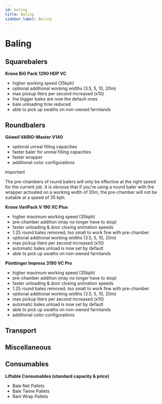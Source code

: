 ```yaml
---
id: baling
title: Baling
sidebar_label: Baling
---
```

# Baling

## Squarebalers

**Krone BiG Pack 1290 HDP VC**
- higher working speed (35kph)
- optional additional working widths (3.5, 5, 10, 20m)
- max pickup liters per second increased (x10)
- the bigger bales are now the default ones
- bale unloading time reduced
- able to pick up swaths on non-owned farmlands

## Roundbalers

**Göweil VARIO-Master V140**
- optional unreal filling capacities
- faster baler for unreal filling capacities
- faster wrapper
- additional color configurations

> [!IMPORTANT]
> The pre-chambers of round balers will only be effective at the right speed for the current job.
> It is obvious that if you're using a round baler with the wrapper activated on a working width of 20m, the pre-chamber will not be suitable at a speed of 35 kph.

**Krone VariPack V 190 XC Plus**
- higher maximum working speed (35kph)
- pre-chamber addition (may no longer have to stop)
- faster unloading & door closing animation speeds
- 1.25 round bales removed, too small to work fine with pre-chamber
- optional additional working widths (3.5, 5, 10, 20m)
- max pickup liters per second increased (x10)
- automatic bales unload is now set by default
- able to pick up swaths on non-owned farmlands

**Pöettinger Impress 3190 VC Pro**
- higher maximum working speed (35kph)
- pre-chamber addition (may no longer have to stop)
- faster unloading & door closing animation speeds
- 1.25 round bales removed, too small to work fine with pre-chamber
- optional additional working widths (3.5, 5, 10, 20m)
- max pickup liters per second increased (x10)
- automatic bales unload is now set by default
- able to pick up swaths on non-owned farmlands
- additional color configurations

## Transport



## Miscellaneous



## Consumables

**Liftable Consumables (standard capacity & price)**
- Bale Net Pallets
- Bale Twine Pallets
- Rani Wrap Pallets
